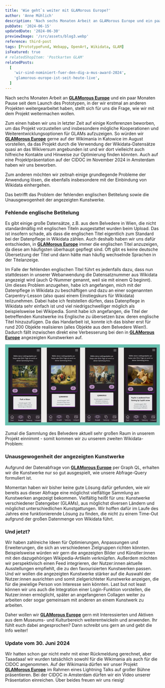 ```yaml
---
title: 'Wie geht`s weiter mit GLAMorous Europe?'
author: 'Anne Mühlich'
description: 'Nach sechs Monaten Arbeit an GLAMorous Europe und ein paar Monaten Pause seit dem Launch des Prototypen, in der wir erstmal an anderen Projekten weitergearbeitet haben, stellt sich für uns die Frage, wie wir mit dem Projekt weitermachen wollen...'
pubDate: '2024-06-15'
updatedDate: '2024-06-30'
previewImage: '/src/assets/blog3.webp'
reference: third-post
tags: [PrototypeFund, Webapp, OpenArt, Wikidata, GLAM]
isFeatured: true
# relatedShopItem: 'Postkarten GLAM'
relatedPosts:
  [
    'wir-sind-nominiert-fuer-den-dig-a-mus-award-2024',
    'glamorous-europe-ist-seit-heute-live',
  ]
---
```


Nach sechs Monaten Arbeit an [**GLAMorous Europe**](/projects/glamorous-europe/) und ein paar Monaten Pause seit dem Launch des Prototypen, in der wir erstmal an anderen Projekten weitergearbeitet haben, stellt sich für uns die Frage, wie wir mit dem Projekt weitermachen wollen.

Zum einen haben wir uns in letzter Zeit auf einige Konferenzen beworben, um das Projekt vorzustellen und insbesondere mögliche Kooperationen und Weiterentwicklungsoptionen für GLAMs aufzuzeigen.
So würden wir [**GLAMorous Europe**](/projects/glamorous-europe/) gerne auf der Wikimania in Katowice im August vorstellen, da das Projekt durch die Verwendung der Wikidata-Datensätze quasi an das Wikiversum angebunden ist und wir dort vielleicht auch hilfreiche Kontakte und Hinweise zur Optimierung finden könnten. Auch auf eine Projektpräsentation auf der CIDOC im November 2024 in Amsterdam haben wir uns beworben.

Zum anderen möchten wir zeitnah einige grundlegende Probleme der Anwendung lösen, die ebenfalls insbesondere mit der Einbindung von Wikidata einhergehen.

Das betrifft das Problem der fehlenden englischen Betitelung sowie die Unausgewogenheit der angezeigten Kunstwerke.

### Fehlende englische Betitelung

Es gibt einige große Datensätze, z.B. aus dem Belvedere in Wien, die nicht standardmäßig mit englischen Titeln ausgestattet wurden beim Upload.
Das ist insofern schade, als dass die englischen Titel eigentlich zum Standard bei der Datenpflege in Wikidata zählen.
Auch deshalb haben wir uns dafür entschieden, in [**GLAMorous Europe**](/projects/glamorous-europe/) immer die englischen Titel anzuzeigen, da diese am häufigsten überhaupt gepflegt sind.
Oft gibt es keine deutsche Übersetzung der Titel und dann hätte man häufig wechselnde Sprachen in der Titelanzeige.

Im Falle der fehlenden englischen Titel führt es jedenfalls dazu, dass nun stattdessen in unserer Webanwendung die Datensatznummer aus Wikidata angezeigt wird (auch Q-Nummer genannt, weil sie mit einem Q beginnt).
Um dieses Problem anzugehen, habe ich angefangen, mich mit der Datenpflege in Wikidata zu beschäftigen und dazu an einer sogenannten Carpentry-Lesson (also quasi einem Einstiegskurs für Wikidata) teilzunehmen.
Dabei habe ich feststellen dürfen, dass Datenpflege in Wikidata sehr einfach ist und viel niedrigschwelliger möglich als beispielsweise bei Wikipedia.
Somit habe ich angefangen, die Titel der betreffenden Kunstwerke ins Englische zu übersetzen bzw. deren englische Titel hinzuzufügen.
Da das Handarbeit ist, konnte ich das bisher erst für rund 200 Objekte realisieren (alles Objekte aus dem Belvedere Wien!). Dadurch fällt inzwischen direkt eine Verbesserung bei den in [**GLAMorous Europe**](/projects/glamorous-europe/) angezeigten Kunstwerken auf.

![GLAMorous Europe](../../assets/blog3_1.webp)

Zumal die Sammlung des Belvedere aktuell sehr großen Raum in unserem Projekt einnimmt - somit kommen wir zu unserem zweiten Wikidata-Problem:

### Unausgewogenheit der angezeigten Kunstwerke

Aufgrund der Datenabfrage von [**GLAMorous Europe**](/projects/glamorous-europe/) per Graph QL, erhalten wir die Kunstwerke nur so gut ausgespielt, wie unsere Abfrage-Query formuliert ist.

Momentan haben wir bisher keine gute Lösung dafür gefunden, wie wir bereits aus dieser Abfrage eine möglichst vielfältige Sammlung an Kunstwerken angezeigt bekommen.
Vielfältig heißt für uns: Kunstwerke verschiedener Datengeber (GLAMs), aus möglichst diversen Ländern und möglichst unterschiedlichen Kunstgattungen.
Wir hoffen dafür im Laufe des Jahres eine funktionierende Lösung zu finden, die nicht zu einem Time-Out aufgrund der großen Datenmenge von Wikidata führt.

### Und jetzt?

Wir haben zahlreiche Ideen für Optimierungen, Anpassungen und Erweiterungen, die sich an verschiedenen Zielgruppen richten könnten. Beispielsweise würden wir gern die angezeigten Bilder und Künstler:innen mit den dazugehörigen Wikipedia-Artikeln verknüpfen. Außerdem möchten wir perspektivisch einen Feed integrieren, der Nutzer:innen aktuelle Ausstellungen empfiehlt, die zu den favourisierten Kunstwerken passen. Und wir wollen die angezeigten Kunstwerke stärker auf die Auswahl der Nutzer:innen ausrichten und somit zielgerichteter Kunstwerke anzeigen, die für die jewielige Person von Interesse sein könnten. Last but not least können wir uns auch die Integration einer Login-Funktion vorstellen, die Nutzer:innen ermöglicht, später an angefangenen Collagen weiter zu arbeiten oder sogar gemeinsam mit anderen an einem Kunstwerk zu arbeiten.

Daher wollen wir [**GLAMorous Europe**](/projects/glamorous-europe/) gern mit Interessierten und Aktiven aus dem Museums- und Kulturbereich weiterentwickeln und anwenden.
Ihr fühlt euch dabei angesprochen? Dann schreibt uns gern an und gebt die Info weiter!

### Update vom 30. Juni 2024

Wir hatten schon gar nicht mehr mit einer Rückmeldung gerechnet, aber Taaadaaa! wir wurden tatsächlich sowohl für die Wikimania als auch für die CIDOC angenommen.
Auf der Wikimania dürfen wir unser Projekt [**GLAMorous Europe**](/projects/glamorous-europe/) im Rahmen eines Lightning Talks auf großer Bühne präsentieren.
Bei der CIDOC in Amsterdam dürfen wir ein Video unserer Präsentation einreichen.
Über beides freuen wir uns riesig!
